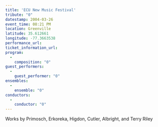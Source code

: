 ```yaml
---
title: 'ECU New Music Festival'
tribute: "0"
datestamp: 2004-03-26
event_time: 08:21 PM
location: Greenville
latitude: 35.612661
longitude: -77.3663538
performance_url: 
ticket_information_url: 
program: 
  -
    composition: "0"
guest_performers: 
  -
    guest_performer: "0"
ensembles: 
  -
    ensemble: "0"
conductors: 
  -
    conductor: "0"
---
```

<p>Works by Primosch, Erkoreka, Higdon, Cutler, Albright, and Terry Riley</p>